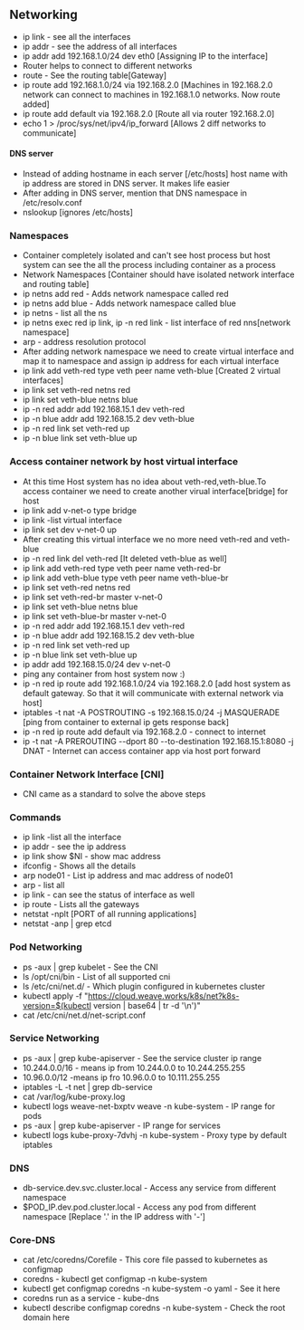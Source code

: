 ## Networking

* ip link - see all the interfaces
* ip addr - see the address of all interfaces
* ip addr add 192.168.1.0/24 dev eth0 [Assigning IP to the interface]
* Router helps to connect to different networks
* route - See the routing table[Gateway]
* ip route add 192.168.1.0/24 via 192.168.2.0 [Machines in 192.168.2.0 network can connect to machines in 192.168.1.0 networks. Now route added]
* ip route add default via 192.168.2.0 [Route all via router 192.168.2.0]
* echo 1 > /proc/sys/net/ipv4/ip_forward [Allows 2 diff networks to communicate]

#### DNS server
* Instead of adding hostname in each server [/etc/hosts] host name with ip address are stored in DNS server. It makes life easier
* After adding in DNS server, mention that DNS namespace in /etc/resolv.conf
* nslookup [ignores /etc/hosts]

### Namespaces
* Container completely isolated and can't see host process but host system can see the all the process including container as a process
* Network Namespaces [Container should have isolated network interface and routing table]
* ip netns add red - Adds network namespace called red
* ip netns add blue - Adds network namespace called blue
* ip netns - list all the ns
* ip netns exec red ip link, ip -n red link - list interface of red nns[network namespace]
* arp - address resolution protocol
* After adding network namespace we need to create virtual interface and map it to namespace and assign ip address for each virtual interface
* ip link add veth-red type veth peer name veth-blue [Created 2 virtual interfaces]
* ip link set veth-red netns red
* ip link set veth-blue netns blue
* ip -n red addr add 192.168.15.1 dev veth-red
* ip -n blue addr add 192.168.15.2 dev veth-blue
* ip -n red link set veth-red up
* ip -n blue link set veth-blue up

### Access container network by host virtual interface
* At this time Host system has no idea about veth-red,veth-blue.To access container we need to create another virual interface[bridge] for host
* ip link add v-net-o type bridge
* ip link -list virtual interface
* ip link set dev v-net-0 up
* After creating this virtual interface we no more need veth-red and veth-blue
* ip -n red link del veth-red [It deleted veth-blue as well]
* ip link add veth-red type veth peer name veth-red-br
* ip link add veth-blue type veth peer name veth-blue-br
* ip link set veth-red netns red
* ip link set veth-red-br master v-net-0
* ip link set veth-blue netns blue
* ip link set veth-blue-br master v-net-0
* ip -n red addr add 192.168.15.1 dev veth-red
* ip -n blue addr add 192.168.15.2 dev veth-blue
* ip -n red link set veth-red up
* ip -n blue link set veth-blue up
* ip addr add 192.168.15.0/24 dev v-net-0
* ping any container from host system now :) 
* ip -n red ip route add 192.168.1.0/24 via 192.168.2.0 [add host system as default gateway. So that it will communicate with external network via host]
* iptables -t nat -A POSTROUTING -s 192.168.15.0/24 -j MASQUERADE [ping from container to external ip gets response back]
* ip -n red ip route add default via 192.168.2.0 - connect to internet
* ip -t nat -A PREROUTING --dport 80 --to-destination 192.168.15.1:8080 -j DNAT - Internet can access container app via host port forward

### Container Network Interface [CNI]
* CNI came as a standard to solve the above steps

### Commands
* ip link -list all the interface
* ip addr - see the ip address
* ip link show $NI - show mac address
* ifconfig - Shows all the details
* arp node01 - List ip address and mac address of node01
* arp - list all
* ip link - can see the status of interface as well
* ip route - Lists all the gateways
* netstat -nplt  [PORT of all running applications]
* netstat -anp | grep etcd

### Pod Networking
* ps -aux | grep kubelet - See the CNI 
* ls /opt/cni/bin - List of all supported cni
* ls /etc/cni/net.d/ - Which plugin configured in kubernetes cluster
* kubectl apply -f "https://cloud.weave.works/k8s/net?k8s-version=$(kubectl version | base64 | tr -d '\n')"
* cat /etc/cni/net.d/net-script.conf

### Service Networking
* ps -aux | grep kube-apiserver - See the service cluster ip range
* 10.244.0.0/16 - means ip from 10.244.0.0 to 10.244.255.255
* 10.96.0.0/12 -means ip fro 10.96.0.0 to 10.111.255.255
* iptables -L -t net | grep db-service
* cat /var/log/kube-proxy.log
* kubectl logs weave-net-bxptv weave -n kube-system - IP range for pods
* ps -aux | grep kube-apiserver - IP range for services
* kubectl logs kube-proxy-7dvhj -n kube-system - Proxy type by default iptables

### DNS
* db-service.dev.svc.cluster.local - Access any service from different namespace
* $POD_IP.dev.pod.cluster.local - Access any pod from different namespace [Replace '.' in the IP address with '-']

### Core-DNS
* cat /etc/coredns/Corefile - This core file passed to kubernetes as configmap
* coredns - kubectl get configmap -n kube-system
* kubectl get configmap coredns -n kube-system -o yaml - See it here
* coredns run as a service - kube-dns
* kubectl describe configmap coredns -n kube-system - Check the root domain here